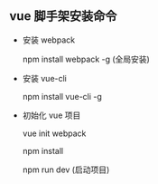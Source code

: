 
## vue 脚手架安装命令

* 安装 webpack

    npm install webpack -g (全局安装)

* 安装 vue-cli

    npm install vue-cli -g

* 初始化 vue 项目

    vue init webpack 
    
    npm install

    npm run dev (启动项目)